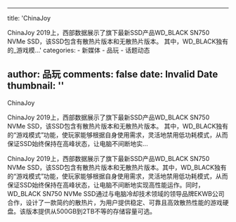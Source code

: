 
---
title: 'ChinaJoy



ChinaJoy 2019上，西部数据展示了旗下最新SSD产品WD_BLACK SN750 NVMe SSD，该SSD包含有散热片版本和无散热片版本。
其中，WD_BLACK独有的_游戏模...'
categories: 
    - 新媒体
    - 品玩
    - 话题动态

author: 品玩
comments: false
date: Invalid Date
thumbnail: ''
---

<div>   
ChinaJoy



ChinaJoy 2019上，西部数据展示了旗下最新SSD产品WD_BLACK SN750 NVMe SSD，该SSD包含有散热片版本和无散热片版本。
其中，WD_BLACK独有的“游戏模式”功能，使玩家能够根据自身使用需求，灵活地禁用低功耗模式，从而保证SSD始终保持在高峰状态，让电脑不间断地实...

ChinaJoy 2019上，西部数据展示了旗下最新SSD产品WD_BLACK SN750 NVMe SSD，该SSD包含有散热片版本和无散热片版本。其中，WD_BLACK独有的“游戏模式”功能，使玩家能够根据自身使用需求，灵活地禁用低功耗模式，从而保证SSD始终保持在高峰状态，让电脑不间断地实现高性能运作。同时，WD_BLACK SN750 NVMe SSD通过与电脑冷却技术领域的领导品牌EKWB公司合作，设计了一款简约的散热片，为用户提供稳定、可靠且高效散热性能的游戏硬盘。该版本提供从500GB到2TB不等的存储容量可选。

  
</div>
            